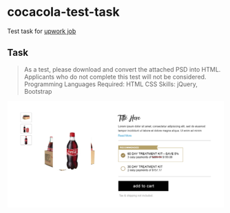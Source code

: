 # cocacola-test-task
Test task for [upwork job](https://www.upwork.com/jobs/Front-End-Developer-HTML-CSS-Bootstrap_~01f5a21c0ce0001f89?source=rss)

## Task
> As a test, please download and convert the attached PSD into HTML.
> Applicants who do not complete this test will not be considered.
> Programming Languages Required: HTML CSS
> Skills: jQuery, Bootstrap

![design preview](design.png)

